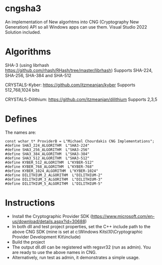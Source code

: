 # cngsha3

An implementation of New algorhtms into CNG (Cryptography New Generation) API so all Windows apps can use them.
Visual Studio 2022 Solution included.

# Algorithms
SHA-3 (using librhash https://github.com/rhash/RHash/tree/master/librhash)
Supports SHA-224, SHA-256, SHA-384 and SHA-512

CRYSTALS-Kyber: https://github.com/itzmeanjan/kyber
Supports 512,768,1024 bits

CRYSTALS-Dilithium: https://github.com/itzmeanjan/dilithium
Supports 2,3,5

# Defines
The names are:

```
const wchar_t* ProviderB = L"Michael Chourdakis CNG Implementations";
#define SHA3_224_ALGORITHM  L"SHA3-224"
#define SHA3_256_ALGORITHM  L"SHA3-256"
#define SHA3_384_ALGORITHM  L"SHA3-384"
#define SHA3_512_ALGORITHM  L"SHA3-512"
#define KYBER_512_ALGORITHM  L"KYBER-512"
#define KYBER_768_ALGORITHM  L"KYBER-768"
#define KYBER_1024_ALGORITHM  L"KYBER-1024"
#define DILITHIUM_2_ALGORITHM  L"DILITHIUM-2"
#define DILITHIUM_3_ALGORITHM  L"DILITHIUM-3"
#define DILITHIUM_5_ALGORITHM  L"DILITHIUM-5"

```

# Instructions
* Install the Cryptographic Provider SDK (https://www.microsoft.com/en-us/download/details.aspx?id=30688)
* In both dll and test project properties, set the C++ include path to the above CNG SDK (mine is set at c:\Windows Kits\10\Cryptographic Provider Development Kit\include)
* Build the project
* The output dll.dll can be registered with regsvr32 (run as admin). You are ready to use the above names in CNG.
* Alternatively, run test as admin, it demonstrates a simple usage.


